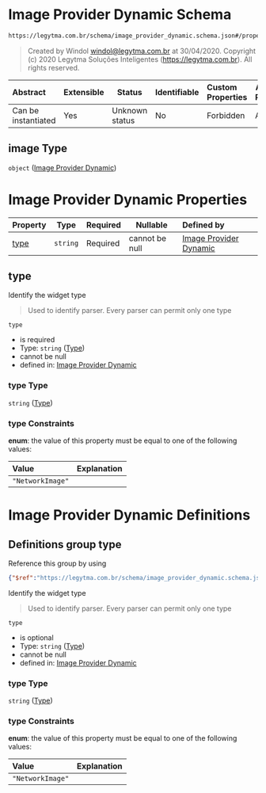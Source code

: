 # Image Provider Dynamic Schema

```txt
https://legytma.com.br/schema/image_provider_dynamic.schema.json#/properties/image
```




> Created by Windol [windol@legytma.com.br](mailto:windol@legytma.com.br) at 30/04/2020.
> Copyright (c) 2020 Legytma Soluções Inteligentes (<https://legytma.com.br>). All rights reserved.
>

| Abstract            | Extensible | Status         | Identifiable | Custom Properties | Additional Properties | Access Restrictions | Defined In                                                                                      |
| :------------------ | ---------- | -------------- | ------------ | :---------------- | --------------------- | ------------------- | ----------------------------------------------------------------------------------------------- |
| Can be instantiated | Yes        | Unknown status | No           | Forbidden         | Allowed               | none                | [decoration_image.schema.json\*](../schema/decoration_image.schema.json) |

## image Type

`object` ([Image Provider Dynamic](decoration_image-properties-image-provider-dynamic.md))

# Image Provider Dynamic Properties

| Property      | Type     | Required | Nullable       | Defined by                                                                                                                                                   |
| :------------ | -------- | -------- | -------------- | :----------------------------------------------------------------------------------------------------------------------------------------------------------- |
| [type](#type) | `string` | Required | cannot be null | [Image Provider Dynamic](image_provider_dynamic-properties-type.md) |

## type

Identify the widget type


> Used to identify parser. Every parser can permit only one type
>

`type`

-   is required
-   Type: `string` ([Type](image_provider_dynamic-properties-type.md))
-   cannot be null
-   defined in: [Image Provider Dynamic](image_provider_dynamic-properties-type.md)

### type Type

`string` ([Type](image_provider_dynamic-properties-type.md))

### type Constraints

**enum**: the value of this property must be equal to one of the following values:

| Value            | Explanation |
| :--------------- | ----------- |
| `"NetworkImage"` |             |

# Image Provider Dynamic Definitions

## Definitions group type

Reference this group by using

```json
{"$ref":"https://legytma.com.br/schema/image_provider_dynamic.schema.json#/definitions/type"}
```

Identify the widget type


> Used to identify parser. Every parser can permit only one type
>

`type`

-   is optional
-   Type: `string` ([Type](image_provider_dynamic-definitions-type.md))
-   cannot be null
-   defined in: [Image Provider Dynamic](image_provider_dynamic-definitions-type.md)

### type Type

`string` ([Type](image_provider_dynamic-definitions-type.md))

### type Constraints

**enum**: the value of this property must be equal to one of the following values:

| Value            | Explanation |
| :--------------- | ----------- |
| `"NetworkImage"` |             |

